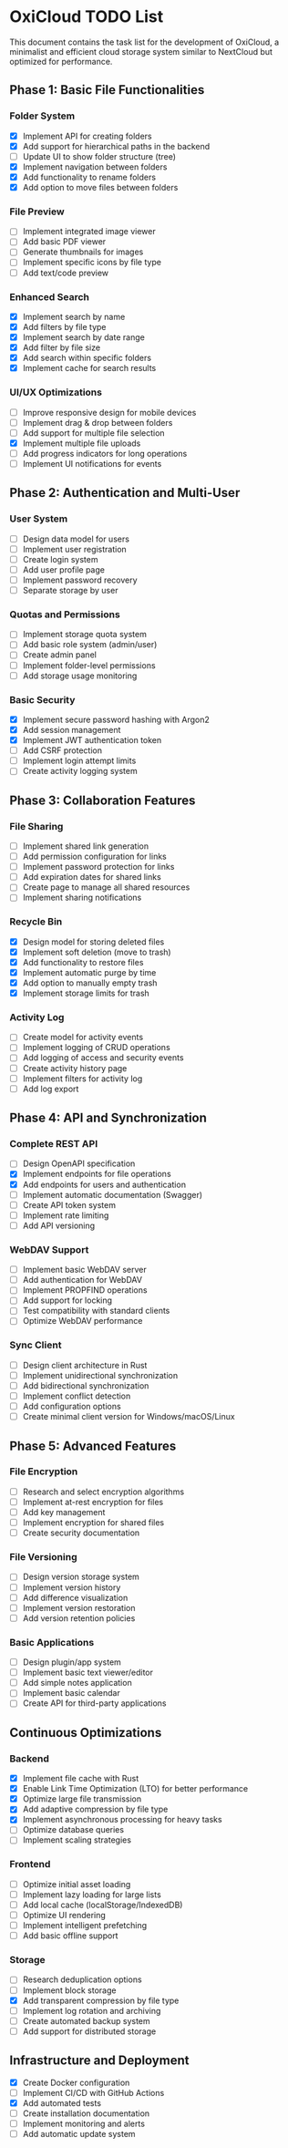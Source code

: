 # OxiCloud TODO List

This document contains the task list for the development of OxiCloud, a minimalist and efficient cloud storage system similar to NextCloud but optimized for performance.

## Phase 1: Basic File Functionalities

### Folder System
- [x] Implement API for creating folders
- [x] Add support for hierarchical paths in the backend
- [ ] Update UI to show folder structure (tree)
- [x] Implement navigation between folders
- [x] Add functionality to rename folders
- [x] Add option to move files between folders

### File Preview
- [ ] Implement integrated image viewer
- [ ] Add basic PDF viewer
- [ ] Generate thumbnails for images
- [ ] Implement specific icons by file type
- [ ] Add text/code preview

### Enhanced Search
- [x] Implement search by name
- [x] Add filters by file type
- [x] Implement search by date range
- [x] Add filter by file size
- [x] Add search within specific folders
- [x] Implement cache for search results

### UI/UX Optimizations
- [ ] Improve responsive design for mobile devices
- [ ] Implement drag & drop between folders
- [ ] Add support for multiple file selection
- [x] Implement multiple file uploads
- [ ] Add progress indicators for long operations
- [ ] Implement UI notifications for events

## Phase 2: Authentication and Multi-User

### User System
- [ ] Design data model for users
- [ ] Implement user registration
- [ ] Create login system
- [ ] Add user profile page
- [ ] Implement password recovery
- [ ] Separate storage by user

### Quotas and Permissions
- [ ] Implement storage quota system
- [ ] Add basic role system (admin/user)
- [ ] Create admin panel
- [ ] Implement folder-level permissions
- [ ] Add storage usage monitoring

### Basic Security
- [x] Implement secure password hashing with Argon2
- [x] Add session management
- [x] Implement JWT authentication token
- [ ] Add CSRF protection
- [ ] Implement login attempt limits
- [ ] Create activity logging system

## Phase 3: Collaboration Features

### File Sharing
- [ ] Implement shared link generation
- [ ] Add permission configuration for links
- [ ] Implement password protection for links
- [ ] Add expiration dates for shared links
- [ ] Create page to manage all shared resources
- [ ] Implement sharing notifications

### Recycle Bin
- [x] Design model for storing deleted files
- [x] Implement soft deletion (move to trash)
- [x] Add functionality to restore files
- [x] Implement automatic purge by time
- [x] Add option to manually empty trash
- [x] Implement storage limits for trash

### Activity Log
- [ ] Create model for activity events
- [ ] Implement logging of CRUD operations
- [ ] Add logging of access and security events
- [ ] Create activity history page
- [ ] Implement filters for activity log
- [ ] Add log export

## Phase 4: API and Synchronization

### Complete REST API
- [ ] Design OpenAPI specification
- [x] Implement endpoints for file operations
- [x] Add endpoints for users and authentication
- [ ] Implement automatic documentation (Swagger)
- [ ] Create API token system
- [ ] Implement rate limiting
- [ ] Add API versioning

### WebDAV Support
- [ ] Implement basic WebDAV server
- [ ] Add authentication for WebDAV
- [ ] Implement PROPFIND operations
- [ ] Add support for locking
- [ ] Test compatibility with standard clients
- [ ] Optimize WebDAV performance

### Sync Client
- [ ] Design client architecture in Rust
- [ ] Implement unidirectional synchronization
- [ ] Add bidirectional synchronization
- [ ] Implement conflict detection
- [ ] Add configuration options
- [ ] Create minimal client version for Windows/macOS/Linux

## Phase 5: Advanced Features

### File Encryption
- [ ] Research and select encryption algorithms
- [ ] Implement at-rest encryption for files
- [ ] Add key management
- [ ] Implement encryption for shared files
- [ ] Create security documentation

### File Versioning
- [ ] Design version storage system
- [ ] Implement version history
- [ ] Add difference visualization
- [ ] Implement version restoration
- [ ] Add version retention policies

### Basic Applications
- [ ] Design plugin/app system
- [ ] Implement basic text viewer/editor
- [ ] Add simple notes application
- [ ] Implement basic calendar
- [ ] Create API for third-party applications

## Continuous Optimizations

### Backend
- [x] Implement file cache with Rust
- [x] Enable Link Time Optimization (LTO) for better performance
- [x] Optimize large file transmission
- [x] Add adaptive compression by file type
- [x] Implement asynchronous processing for heavy tasks
- [ ] Optimize database queries
- [ ] Implement scaling strategies

### Frontend
- [ ] Optimize initial asset loading
- [ ] Implement lazy loading for large lists
- [ ] Add local cache (localStorage/IndexedDB)
- [ ] Optimize UI rendering
- [ ] Implement intelligent prefetching
- [ ] Add basic offline support

### Storage
- [ ] Research deduplication options
- [ ] Implement block storage
- [x] Add transparent compression by file type
- [ ] Implement log rotation and archiving
- [ ] Create automated backup system
- [ ] Add support for distributed storage

## Infrastructure and Deployment

- [x] Create Docker configuration
- [ ] Implement CI/CD with GitHub Actions
- [x] Add automated tests
- [ ] Create installation documentation
- [ ] Implement monitoring and alerts
- [ ] Add automatic update system